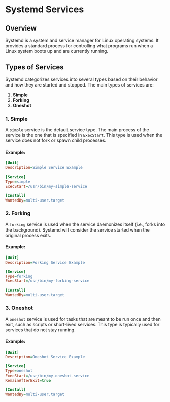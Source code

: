 # Systemd Services

## Overview

Systemd is a system and service manager for Linux operating systems. It provides a standard process for controlling what programs run when a Linux system boots up and are currently running.

## Types of Services

Systemd categorizes services into several types based on their behavior and how they are started and stopped. The main types of services are:

1. **Simple**
2. **Forking**
3. **Oneshot**

### 1. Simple

A `simple` service is the default service type. The main process of the service is the one that is specified in `ExecStart`. This type is used when the service does not fork or spawn child processes.

#### Example:

```ini
[Unit]
Description=Simple Service Example

[Service]
Type=simple
ExecStart=/usr/bin/my-simple-service

[Install]
WantedBy=multi-user.target
```

### 2. Forking

A `forking` service is used when the service daemonizes itself (i.e., forks into the background). Systemd will consider the service started when the original process exits.

#### Example:

```ini
[Unit]
Description=Forking Service Example

[Service]
Type=forking
ExecStart=/usr/bin/my-forking-service

[Install]
WantedBy=multi-user.target
```

### 3. Oneshot

A `oneshot` service is used for tasks that are meant to be run once and then exit, such as scripts or short-lived services. This type is typically used for services that do not stay running.

#### Example:

```ini
[Unit]
Description=Oneshot Service Example

[Service]
Type=oneshot
ExecStart=/usr/bin/my-oneshot-service
RemainAfterExit=true

[Install]
WantedBy=multi-user.target
```
